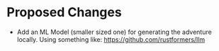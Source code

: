 # Proposed Changes
- Add an ML Model (smaller sized one) for generating the adventure locally. Using something like: https://github.com/rustformers/llm
